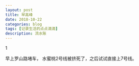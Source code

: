 ```yaml
---
layout: post
title: 早高峰
date: 2018-10-22
categories: blog
tags: [记录生活的点点滴滴]
description: 流水账
---
```


1 

早上罗山路堵车， 水蜜桃2号线被挤死了，之后试试直接上7号线。


